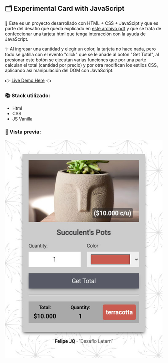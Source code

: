 ## 🗂️ Experimental Card with JavaScript

🚀 Este es un proyecto desarrollado con HTML + CSS + JavaScipt y que es parte del desafío
que queda explicado en [este archivo pdf](https://github.com/felipejoq/interactive-card-js/blob/main/assets/media/challenge_explained.pdf?raw=true) y que se trata de confeccionar una tarjeta html
que tenga interacción con la ayuda de JavaScript.

✨ Al ingresar una cantidad y elegir un color, la tarjeta no hace nada, pero todo se gatilla
con el evento "click" que se le añade al botón "Get Total", al presionar este botón se ejecutan
varias funciones que por una parte calculan el total (cantidad por precio) y por otra modifican
los estilos CSS, aplicando así manipulación del DOM con JavaScript.

👉 [Live Demo Here](https://felipejoq.github.io/interactive-card-js.git) 👈

### 📚 Stack utilizado:
- Html
- CSS
- JS Vanilla

### 📸 Vista previa:

![Vista previa de la tarjeta interactiva](https://github.com/felipejoq/interactive-card-js/blob/main/assets/img/preview.jpg?raw=true)

